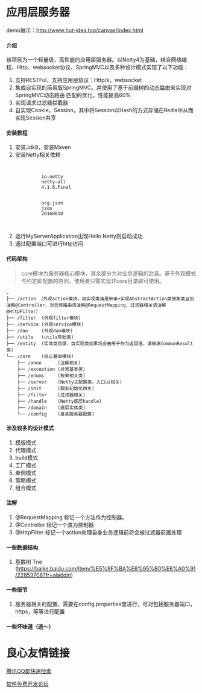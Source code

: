 # 应用层服务器

demo展示：http://www.hut-idea.top/canvas/index.html

#### 介绍
该项目为一个轻量级，高性能的应用层服务器。以Netty4为基础，结合网络编程、Http、websocket协议、SpringMVC以及多种设计模式实现了以下功能：

1. 支持RESTFul，支持应用层协议：Http/s，websocket
2. 集成自实现的简易版SpringMVC。并使用了基于前缀树的动态路由来实现对SpringMVC动态路由
匹配的优化，性能提高60%
3. 实现请求过滤器拦截器
4. 自实现Cookie，Session，其中将Session以Hash的⽅式存储在Redis中从而实现Session共享 
#### 安装教程
1. 安装Jdk8，安装Maven
1. 安装Netty相关依赖
```
    
         
             io.netty 
             netty-all 
             4.1.6.Final 
         
         
             org.json 
             json 
             20160810 
          
     
```

2. 运行MyServerApplication出现Hello Netty则启动成功
3. 通过配置端口可进行http访问

#### 代码架构
> core模块为服务器核心模块，其余部分为对业务逻辑的封装。基于外观模式与约定即配置的原则，使用者只需实现非core目录即可使用。

``` 
.
├── /action （外观action模块，自实现类请是继承+实现AbstractAction类抽象类且加注解@Controller，对具体路由请注解@RequestMapping，过滤器相关请注解@HttpFilter）
├── /filter  (外观filter模块)
├── /service (外观service模块)
├── /dao     (外观dao模块)
├── /utils   (utils帮助类)
├── /entity  (实体类目录，自实现类如果将会被用于作为返回值，请继承CommonResult类)
└── /core    (核心基础模块)
    ├── /anno      (注解相关)
    ├── /exception (异常基本类)
    ├── /enums     (枚举相关类)
    ├── /server    (Netty主配置类，入口ui相关)
    ├── /init      (服务初始化相关)
    ├── /filter    (过滤器相关)
    ├── /handle    (Netty底层handle)
    ├── /domain    (底层实体类)
    └── /config    (基本服务器配置)
``` 


#### 涉及较多的设计模式
1. 模版模式
2. 代理模式
3. build模式
4. 工厂模式
5. 单例模式
6. 策略模式
7. 组合模式

#### 注解
1. @RequestMapping
标记一个方法作为控制器。
2. @Controller
标记一个类为控制器
3. @HttpFilter
标记一个action处理自身业务逻辑前将会被过滤器前置处理


#### 一些数据结构
1. 基数树 Trie  (https://baike.baidu.com/item/%E5%9F%BA%E6%95%B0%E6%A0%91/22853708?fr=aladdin)

#### 一些细节 
1. 服务器相关的配置，需要在config.properties里进行，可对包括服务器端口，https，等等进行配置
 
 
#### 一些坏味道（逃～）


 # 良心友情链接

[腾讯QQ群快速检索](http://u.720life.cn/s/8cf73f7c)

[软件免费开发论坛](http://u.720life.cn/s/bbb01dc0)
